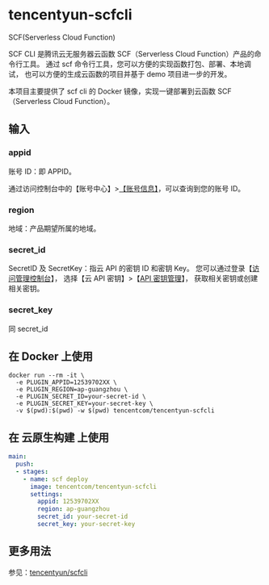 # tencentyun-scfcli

SCF(Serverless Cloud Function)

SCF CLI 是腾讯云无服务器云函数 SCF（Serverless Cloud Function）产品的命令行工具。
通过 scf 命令行工具，您可以方便的实现函数打包、部署、本地调试，
也可以方便的生成云函数的项目并基于 demo 项目进一步的开发。

本项目主要提供了 scf cli 的 Docker 镜像，实现一键部署到云函数 SCF（Serverless Cloud Function）。

## 输入

### appid

账号 ID：即 APPID。

通过访问控制台中的【账号中心】>[【账号信息】][appid-url]，可以查询到您的账号 ID。

[appid-url]:https://console.cloud.tencent.com/developer

### region

地域：产品期望所属的地域。

### secret_id

SecretID 及 SecretKey：指云 API 的密钥 ID 和密钥 Key。
您可以通过登录【[访问管理控制台](https://console.cloud.tencent.com/cam/overview)】，
选择【云 API 密钥】>【[API 密钥管理](https://console.cloud.tencent.com/cam/capi)】，
获取相关密钥或创建相关密钥。

### secret_key

同 secret_id

## 在 Docker 上使用

```shell
docker run --rm -it \
  -e PLUGIN_APPID=12539702XX \
  -e PLUGIN_REGION=ap-guangzhou \
  -e PLUGIN_SECRET_ID=your-secret-id \
  -e PLUGIN_SECRET_KEY=your-secret-key \
  -v $(pwd):$(pwd) -w $(pwd) tencentcom/tencentyun-scfcli
```

## 在 云原生构建 上使用

```yaml
main:
  push:
  - stages:
    - name: scf deploy
      image: tencentcom/tencentyun-scfcli
      settings:
        appid: 12539702XX
        region: ap-guangzhou
        secret_id: your-secret-id
        secret_key: your-secret-key
```

## 更多用法

参见：[tencentyun/scfcli](https://github.com/tencentyun/scfcli)
